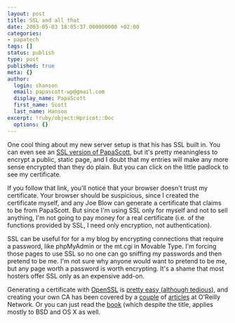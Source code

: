```yaml
---
layout: post
title: SSL and all that
date: 2003-05-03 18:05:37.000000000 +02:00
categories:
- papatech
tags: []
status: publish
type: post
published: true
meta: {}
author:
  login: shanson
  email: papascott-wp@gmail.com
  display_name: PapaScott
  first_name: Scott
  last_name: Hanson
excerpt: !ruby/object:Hpricot::Doc
  options: {}
---
```

<p>One cool thing about my new server setup is that his has SSL built in. You can even see an <a title="PapaScott: the SSL edition" href="https://www.papascott.de/">SSL version of PapaScott</a>, but it's pretty meaningless to encrypt a public, static page, and I doubt that my entries will make any more sense encrypted than they do plain. But you can click on the little padlock to see my certificate.</p>
<p>If you follow that link, you'll notice that your browser doesn't trust my certificate. Your browser should be suspicious, since I created the certificate myself, and any Joe Blow can generate a certificate that claims to be from PapaScott. But since I'm using SSL only for myself and not to sell anything, I'm not going to pay money for a real certificate (i.e. of the functions provided by SSL, I need only encryption, not authentication).</p>
<p>SSL can be useful for for a my blog by encrypting connections that require a password, like phpMyAdmin or the mt.cgi in Movable Type. I'm forcing those pages to use SSL so no one can go sniffing my passwords and then pretend to be me. I'm not sure why anyone would want to pretend to be me, but any page worth a password is worth encrypting. It's a shame that most hosters offer SSL only as an expensive add-on.</p>
<p>Generating a certificate with <a href="http://www.openssl.org">OpenSSL</a> is <a title="mod_ssl: F.A.Q." href="http%3A//www.modssl.org/docs/2.8/ssl_faq.html%23ToC27">pretty easy (although tedious)</a>, and creating your own CA has been covered by a <a title="ONLamp.com: Creating Your Own CA Feb. 06 2003" href="http%3A//www.onlamp.com/pub/a/onlamp/2003/02/06/linuxhacks.html">couple</a> of <a title="ONLamp.com: Distributing Your CA to Client Browsers Feb 020 2003" href="http%3A//www.onlamp.com/pub/a/onlamp/2003/02/20/linuxhacks.html">articles</a> at O'Reilly Network. Or you can just read the <a title="oreilly.com -- Online Catalog: Linux Server Hacks" href="http%3A//www.oreilly.com/catalog/linuxsvrhack/index.html%3FCMP%3DIL7015">book</a> (which despite the title, applies mostly to BSD and OS X as well.</p>
